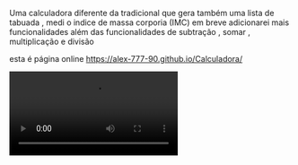 Uma calculadora diferente da tradicional que gera também uma lista de tabuada , medi o indice de massa corporia (IMC) em breve adicionarei mais funcionalidades
além das funcionalidades de subtração , somar , multiplicação e divisão 

esta é página online https://alex-777-90.github.io/Calculadora/

<video src="/Calculadora.mp4"> 
    <source src="./Calculadora4.mp4">
</video>

